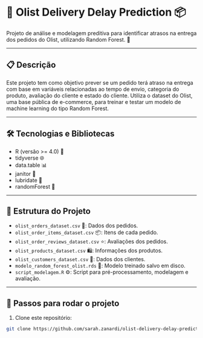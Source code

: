 # 🚚 Olist Delivery Delay Prediction 📦

Projeto de análise e modelagem preditiva para identificar atrasos na entrega dos pedidos do Olist, utilizando Random Forest. 🌲

---

## 📋 Descrição

Este projeto tem como objetivo prever se um pedido terá atraso na entrega com base em variáveis relacionadas ao tempo de envio, categoria do produto, avaliação do cliente e estado do cliente. Utiliza o dataset do Olist, uma base pública de e-commerce, para treinar e testar um modelo de machine learning do tipo Random Forest.

---

## 🛠️ Tecnologias e Bibliotecas

- R (versão >= 4.0) 🐍
- tidyverse 🌐
- data.table 📊
- janitor 🧹
- lubridate 📅
- randomForest 🌲

---

## 📂 Estrutura do Projeto

- `olist_orders_dataset.csv` 📝: Dados dos pedidos.
- `olist_order_items_dataset.csv` 📦: Itens de cada pedido.
- `olist_order_reviews_dataset.csv` ⭐: Avaliações dos pedidos.
- `olist_products_dataset.csv` 🛍️: Informações dos produtos.
- `olist_customers_dataset.csv` 👥: Dados dos clientes.
- `modelo_random_forest_olist.rds` 💾: Modelo treinado salvo em disco.
- `script_modelagem.R` ⚙️: Script para pré-processamento, modelagem e avaliação.

---

## 🚀 Passos para rodar o projeto

1. Clone este repositório:

```bash
git clone https://github.com/sarah.zanardi/olist-delivery-delay-prediction.git
